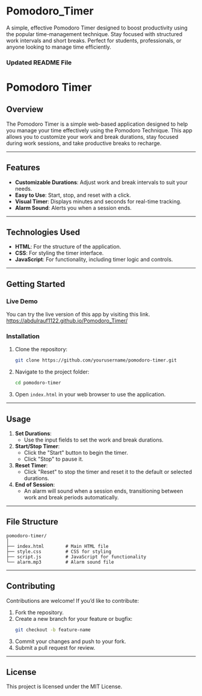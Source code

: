 # Pomodoro_Timer
A simple, effective Pomodoro Timer designed to boost productivity using the popular time-management technique. Stay focused with structured work intervals and short breaks. Perfect for students, professionals, or anyone looking to manage time efficiently.
### **Updated README File**

# **Pomodoro Timer**

## **Overview**  
The Pomodoro Timer is a simple web-based application designed to help you manage your time effectively using the Pomodoro Technique. This app allows you to customize your work and break durations, stay focused during work sessions, and take productive breaks to recharge.

---

## **Features**  
- **Customizable Durations**: Adjust work and break intervals to suit your needs.  
- **Easy to Use**: Start, stop, and reset with a click.  
- **Visual Timer**: Displays minutes and seconds for real-time tracking.  
- **Alarm Sound**: Alerts you when a session ends.  

---

## **Technologies Used**  
- **HTML**: For the structure of the application.  
- **CSS**: For styling the timer interface.  
- **JavaScript**: For functionality, including timer logic and controls.  

---

## **Getting Started**  

### **Live Demo**  
You can try the live version of this app by visiting this link. https://abdulrauf1122.github.io/Pomodoro_Timer/

### **Installation**  
1. Clone the repository:  
   ```bash
   git clone https://github.com/yourusername/pomodoro-timer.git
   ```
2. Navigate to the project folder:  
   ```bash
   cd pomodoro-timer
   ```
3. Open `index.html` in your web browser to use the application.

---

## **Usage**  
1. **Set Durations**:  
   - Use the input fields to set the work and break durations.  
2. **Start/Stop Timer**:  
   - Click the "Start" button to begin the timer.  
   - Click "Stop" to pause it.  
3. **Reset Timer**:  
   - Click "Reset" to stop the timer and reset it to the default or selected durations.  
4. **End of Session**:  
   - An alarm will sound when a session ends, transitioning between work and break periods automatically.  

---

## **File Structure**  
```
pomodoro-timer/
│
├── index.html        # Main HTML file
├── style.css         # CSS for styling
├── script.js         # JavaScript for functionality
└── alarm.mp3         # Alarm sound file
```

---

## **Contributing**  
Contributions are welcome! If you’d like to contribute:  
1. Fork the repository.  
2. Create a new branch for your feature or bugfix:  
   ```bash
   git checkout -b feature-name
   ```  
3. Commit your changes and push to your fork.  
4. Submit a pull request for review.

---

## **License**  
This project is licensed under the MIT License.
